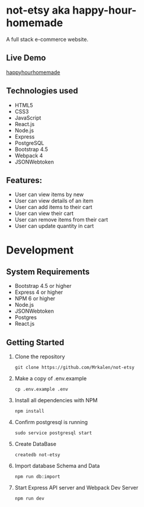 # not-etsy aka happy-hour-homemade

A full stack e-commerce website.

## Live Demo 

[happyhourhomemade](https://happyhourhomemade.herokuapp.com/)

## Technologies used

  - HTML5
  - CSS3
  - JavaScript
  - React.js
  - Node.js
  - Express
  - PostgreSQL
  - Bootstrap 4.5
  - Webpack 4
  - JSONWebtoken

## Features: 

  - User can view items by new
  - User can view details of an item
  - User can add items to their cart
  - User can view their cart
  - User can remove items from their cart
  - User can update quantity in cart
  
# Development

## System Requirements
  - Bootstrap 4.5 or higher
  - Express 4 or higher
  - NPM 6 or higher
  - Node.js
  - JSONWebtoken
  - Postgres
  - React.js
 
 ## Getting Started
 
 1. Clone the repository
    ```
    git clone https://github.com/Mrkalen/not-etsy
    ```
 2. Make a copy of .env.example
    ```npm
    cp .env.example .env
    ```
 3. Install all dependencies with NPM
    ```npm
    npm install
    ```
 4. Confirm postgresql is running
    ```npm
    sudo service postgresql start
    ```
 5. Create DataBase
    ```npm
    createdb not-etsy
    ```
 6. Import database Schema and Data
    ```npm
    npm run db:import
    ```
 7. Start Express API server and Webpack Dev Server
    ```npm
    npm run dev
    ```
